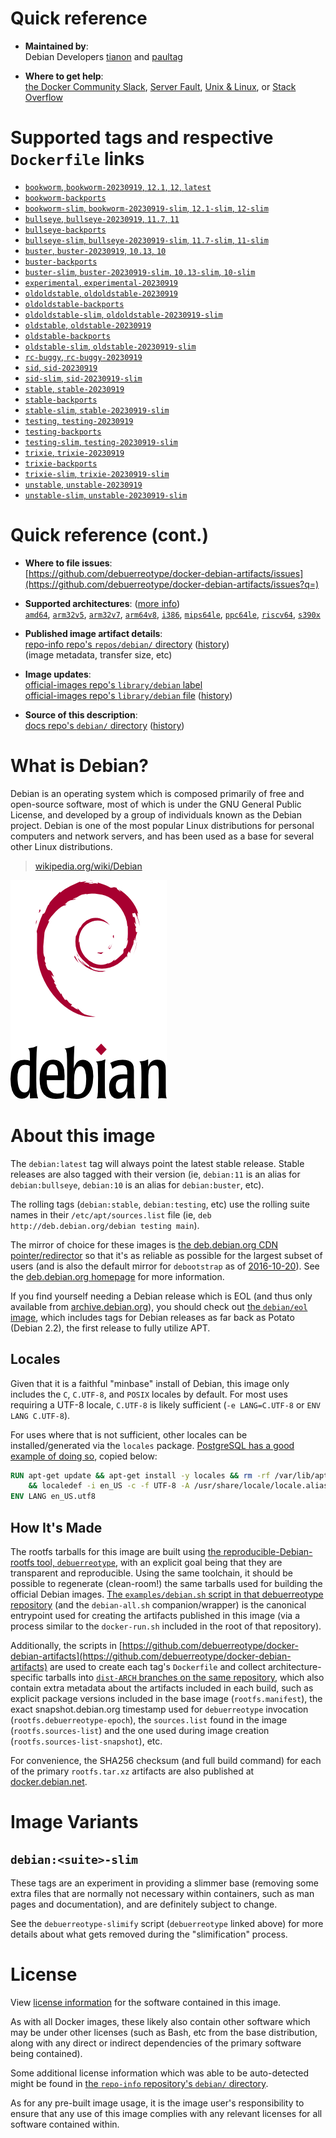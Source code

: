 <!--

********************************************************************************

WARNING:

    DO NOT EDIT "debian/README.md"

    IT IS AUTO-GENERATED

    (from the other files in "debian/" combined with a set of templates)

********************************************************************************

-->

# Quick reference

-	**Maintained by**:  
	Debian Developers [tianon](https://qa.debian.org/developer.php?login=tianon) and [paultag](https://qa.debian.org/developer.php?login=paultag)

-	**Where to get help**:  
	[the Docker Community Slack](https://dockr.ly/comm-slack), [Server Fault](https://serverfault.com/help/on-topic), [Unix & Linux](https://unix.stackexchange.com/help/on-topic), or [Stack Overflow](https://stackoverflow.com/help/on-topic)

# Supported tags and respective `Dockerfile` links

-	[`bookworm`, `bookworm-20230919`, `12.1`, `12`, `latest`](https://github.com/debuerreotype/docker-debian-artifacts/blob/bfa3d175e4153a23ffb4cf1b573d72408333b4e2/bookworm/Dockerfile)
-	[`bookworm-backports`](https://github.com/debuerreotype/docker-debian-artifacts/blob/bfa3d175e4153a23ffb4cf1b573d72408333b4e2/bookworm/backports/Dockerfile)
-	[`bookworm-slim`, `bookworm-20230919-slim`, `12.1-slim`, `12-slim`](https://github.com/debuerreotype/docker-debian-artifacts/blob/bfa3d175e4153a23ffb4cf1b573d72408333b4e2/bookworm/slim/Dockerfile)
-	[`bullseye`, `bullseye-20230919`, `11.7`, `11`](https://github.com/debuerreotype/docker-debian-artifacts/blob/bfa3d175e4153a23ffb4cf1b573d72408333b4e2/bullseye/Dockerfile)
-	[`bullseye-backports`](https://github.com/debuerreotype/docker-debian-artifacts/blob/bfa3d175e4153a23ffb4cf1b573d72408333b4e2/bullseye/backports/Dockerfile)
-	[`bullseye-slim`, `bullseye-20230919-slim`, `11.7-slim`, `11-slim`](https://github.com/debuerreotype/docker-debian-artifacts/blob/bfa3d175e4153a23ffb4cf1b573d72408333b4e2/bullseye/slim/Dockerfile)
-	[`buster`, `buster-20230919`, `10.13`, `10`](https://github.com/debuerreotype/docker-debian-artifacts/blob/bfa3d175e4153a23ffb4cf1b573d72408333b4e2/buster/Dockerfile)
-	[`buster-backports`](https://github.com/debuerreotype/docker-debian-artifacts/blob/bfa3d175e4153a23ffb4cf1b573d72408333b4e2/buster/backports/Dockerfile)
-	[`buster-slim`, `buster-20230919-slim`, `10.13-slim`, `10-slim`](https://github.com/debuerreotype/docker-debian-artifacts/blob/bfa3d175e4153a23ffb4cf1b573d72408333b4e2/buster/slim/Dockerfile)
-	[`experimental`, `experimental-20230919`](https://github.com/debuerreotype/docker-debian-artifacts/blob/bfa3d175e4153a23ffb4cf1b573d72408333b4e2/experimental/Dockerfile)
-	[`oldoldstable`, `oldoldstable-20230919`](https://github.com/debuerreotype/docker-debian-artifacts/blob/bfa3d175e4153a23ffb4cf1b573d72408333b4e2/oldoldstable/Dockerfile)
-	[`oldoldstable-backports`](https://github.com/debuerreotype/docker-debian-artifacts/blob/bfa3d175e4153a23ffb4cf1b573d72408333b4e2/oldoldstable/backports/Dockerfile)
-	[`oldoldstable-slim`, `oldoldstable-20230919-slim`](https://github.com/debuerreotype/docker-debian-artifacts/blob/bfa3d175e4153a23ffb4cf1b573d72408333b4e2/oldoldstable/slim/Dockerfile)
-	[`oldstable`, `oldstable-20230919`](https://github.com/debuerreotype/docker-debian-artifacts/blob/bfa3d175e4153a23ffb4cf1b573d72408333b4e2/oldstable/Dockerfile)
-	[`oldstable-backports`](https://github.com/debuerreotype/docker-debian-artifacts/blob/bfa3d175e4153a23ffb4cf1b573d72408333b4e2/oldstable/backports/Dockerfile)
-	[`oldstable-slim`, `oldstable-20230919-slim`](https://github.com/debuerreotype/docker-debian-artifacts/blob/bfa3d175e4153a23ffb4cf1b573d72408333b4e2/oldstable/slim/Dockerfile)
-	[`rc-buggy`, `rc-buggy-20230919`](https://github.com/debuerreotype/docker-debian-artifacts/blob/bfa3d175e4153a23ffb4cf1b573d72408333b4e2/rc-buggy/Dockerfile)
-	[`sid`, `sid-20230919`](https://github.com/debuerreotype/docker-debian-artifacts/blob/bfa3d175e4153a23ffb4cf1b573d72408333b4e2/sid/Dockerfile)
-	[`sid-slim`, `sid-20230919-slim`](https://github.com/debuerreotype/docker-debian-artifacts/blob/bfa3d175e4153a23ffb4cf1b573d72408333b4e2/sid/slim/Dockerfile)
-	[`stable`, `stable-20230919`](https://github.com/debuerreotype/docker-debian-artifacts/blob/bfa3d175e4153a23ffb4cf1b573d72408333b4e2/stable/Dockerfile)
-	[`stable-backports`](https://github.com/debuerreotype/docker-debian-artifacts/blob/bfa3d175e4153a23ffb4cf1b573d72408333b4e2/stable/backports/Dockerfile)
-	[`stable-slim`, `stable-20230919-slim`](https://github.com/debuerreotype/docker-debian-artifacts/blob/bfa3d175e4153a23ffb4cf1b573d72408333b4e2/stable/slim/Dockerfile)
-	[`testing`, `testing-20230919`](https://github.com/debuerreotype/docker-debian-artifacts/blob/bfa3d175e4153a23ffb4cf1b573d72408333b4e2/testing/Dockerfile)
-	[`testing-backports`](https://github.com/debuerreotype/docker-debian-artifacts/blob/bfa3d175e4153a23ffb4cf1b573d72408333b4e2/testing/backports/Dockerfile)
-	[`testing-slim`, `testing-20230919-slim`](https://github.com/debuerreotype/docker-debian-artifacts/blob/bfa3d175e4153a23ffb4cf1b573d72408333b4e2/testing/slim/Dockerfile)
-	[`trixie`, `trixie-20230919`](https://github.com/debuerreotype/docker-debian-artifacts/blob/bfa3d175e4153a23ffb4cf1b573d72408333b4e2/trixie/Dockerfile)
-	[`trixie-backports`](https://github.com/debuerreotype/docker-debian-artifacts/blob/bfa3d175e4153a23ffb4cf1b573d72408333b4e2/trixie/backports/Dockerfile)
-	[`trixie-slim`, `trixie-20230919-slim`](https://github.com/debuerreotype/docker-debian-artifacts/blob/bfa3d175e4153a23ffb4cf1b573d72408333b4e2/trixie/slim/Dockerfile)
-	[`unstable`, `unstable-20230919`](https://github.com/debuerreotype/docker-debian-artifacts/blob/bfa3d175e4153a23ffb4cf1b573d72408333b4e2/unstable/Dockerfile)
-	[`unstable-slim`, `unstable-20230919-slim`](https://github.com/debuerreotype/docker-debian-artifacts/blob/bfa3d175e4153a23ffb4cf1b573d72408333b4e2/unstable/slim/Dockerfile)

# Quick reference (cont.)

-	**Where to file issues**:  
	[https://github.com/debuerreotype/docker-debian-artifacts/issues](https://github.com/debuerreotype/docker-debian-artifacts/issues?q=)

-	**Supported architectures**: ([more info](https://github.com/docker-library/official-images#architectures-other-than-amd64))  
	[`amd64`](https://hub.docker.com/r/amd64/debian/), [`arm32v5`](https://hub.docker.com/r/arm32v5/debian/), [`arm32v7`](https://hub.docker.com/r/arm32v7/debian/), [`arm64v8`](https://hub.docker.com/r/arm64v8/debian/), [`i386`](https://hub.docker.com/r/i386/debian/), [`mips64le`](https://hub.docker.com/r/mips64le/debian/), [`ppc64le`](https://hub.docker.com/r/ppc64le/debian/), [`riscv64`](https://hub.docker.com/r/riscv64/debian/), [`s390x`](https://hub.docker.com/r/s390x/debian/)

-	**Published image artifact details**:  
	[repo-info repo's `repos/debian/` directory](https://github.com/docker-library/repo-info/blob/master/repos/debian) ([history](https://github.com/docker-library/repo-info/commits/master/repos/debian))  
	(image metadata, transfer size, etc)

-	**Image updates**:  
	[official-images repo's `library/debian` label](https://github.com/docker-library/official-images/issues?q=label%3Alibrary%2Fdebian)  
	[official-images repo's `library/debian` file](https://github.com/docker-library/official-images/blob/master/library/debian) ([history](https://github.com/docker-library/official-images/commits/master/library/debian))

-	**Source of this description**:  
	[docs repo's `debian/` directory](https://github.com/docker-library/docs/tree/master/debian) ([history](https://github.com/docker-library/docs/commits/master/debian))

# What is Debian?

Debian is an operating system which is composed primarily of free and open-source software, most of which is under the GNU General Public License, and developed by a group of individuals known as the Debian project. Debian is one of the most popular Linux distributions for personal computers and network servers, and has been used as a base for several other Linux distributions.

> [wikipedia.org/wiki/Debian](https://en.wikipedia.org/wiki/Debian)

![logo](https://raw.githubusercontent.com/docker-library/docs/b449be7df57e9ed9086bb5821bfb5d6cdc5d67a4/debian/logo.png)

# About this image

The `debian:latest` tag will always point the latest stable release. Stable releases are also tagged with their version (ie, `debian:11` is an alias for `debian:bullseye`, `debian:10` is an alias for `debian:buster`, etc).

The rolling tags (`debian:stable`, `debian:testing`, etc) use the rolling suite names in their `/etc/apt/sources.list` file (ie, `deb http://deb.debian.org/debian testing main`).

The mirror of choice for these images is [the deb.debian.org CDN pointer/redirector](https://deb.debian.org) so that it's as reliable as possible for the largest subset of users (and is also the default mirror for `debootstrap` as of [2016-10-20](https://anonscm.debian.org/cgit/d-i/debootstrap.git/commit/?id=9e8bc60ad1ccf3a25ce7890526b70059f3e770de)). See the [deb.debian.org homepage](https://deb.debian.org) for more information.

If you find yourself needing a Debian release which is EOL (and thus only available from [archive.debian.org](http://archive.debian.org)), you should check out [the `debian/eol` image](https://hub.docker.com/r/debian/eol/), which includes tags for Debian releases as far back as Potato (Debian 2.2), the first release to fully utilize APT.

## Locales

Given that it is a faithful "minbase" install of Debian, this image only includes the `C`, `C.UTF-8`, and `POSIX` locales by default. For most uses requiring a UTF-8 locale, `C.UTF-8` is likely sufficient (`-e LANG=C.UTF-8` or `ENV LANG C.UTF-8`).

For uses where that is not sufficient, other locales can be installed/generated via the `locales` package. [PostgreSQL has a good example of doing so](https://github.com/docker-library/postgres/blob/69bc540ecfffecce72d49fa7e4a46680350037f9/9.6/Dockerfile#L21-L24), copied below:

```dockerfile
RUN apt-get update && apt-get install -y locales && rm -rf /var/lib/apt/lists/* \
	&& localedef -i en_US -c -f UTF-8 -A /usr/share/locale/locale.alias en_US.UTF-8
ENV LANG en_US.utf8
```

## How It's Made

The rootfs tarballs for this image are built using [the reproducible-Debian-rootfs tool, `debuerreotype`](https://github.com/debuerreotype/debuerreotype), with an explicit goal being that they are transparent and reproducible. Using the same toolchain, it should be possible to regenerate (clean-room!) the same tarballs used for building the official Debian images. [The `examples/debian.sh` script in that debuerreotype repository](https://github.com/debuerreotype/debuerreotype/blob/master/examples/debian.sh) (and the `debian-all.sh` companion/wrapper) is the canonical entrypoint used for creating the artifacts published in this image (via a process similar to the `docker-run.sh` included in the root of that repository).

Additionally, the scripts in [https://github.com/debuerreotype/docker-debian-artifacts](https://github.com/debuerreotype/docker-debian-artifacts) are used to create each tag's `Dockerfile` and collect architecture-specific tarballs into [`dist-ARCH` branches on the same repository](https://github.com/debuerreotype/docker-debian-artifacts/branches), which also contain extra metadata about the artifacts included in each build, such as explicit package versions included in the base image (`rootfs.manifest`), the exact snapshot.debian.org timestamp used for `debuerreotype` invocation (`rootfs.debuerreotype-epoch`), the `sources.list` found in the image (`rootfs.sources-list`) and the one used during image creation (`rootfs.sources-list-snapshot`), etc.

For convenience, the SHA256 checksum (and full build command) for each of the primary `rootfs.tar.xz` artifacts are also published at [docker.debian.net](https://docker.debian.net/).

# Image Variants

## `debian:<suite>-slim`

These tags are an experiment in providing a slimmer base (removing some extra files that are normally not necessary within containers, such as man pages and documentation), and are definitely subject to change.

See the `debuerreotype-slimify` script (`debuerreotype` linked above) for more details about what gets removed during the "slimification" process.

# License

View [license information](https://www.debian.org/social_contract#guidelines) for the software contained in this image.

As with all Docker images, these likely also contain other software which may be under other licenses (such as Bash, etc from the base distribution, along with any direct or indirect dependencies of the primary software being contained).

Some additional license information which was able to be auto-detected might be found in [the `repo-info` repository's `debian/` directory](https://github.com/docker-library/repo-info/tree/master/repos/debian).

As for any pre-built image usage, it is the image user's responsibility to ensure that any use of this image complies with any relevant licenses for all software contained within.
